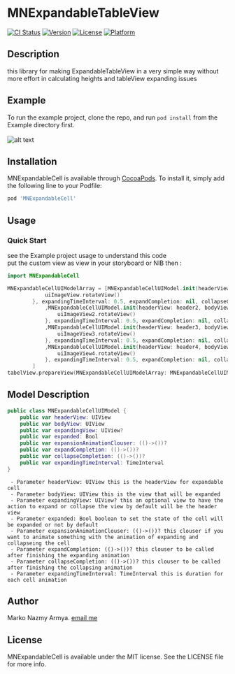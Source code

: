 # MNExpandableTableView

[![CI Status](https://img.shields.io/travis/markoNazmy/MNExpandableCell.svg?style=flat)](https://travis-ci.org/markoNazmy/MNExpandableCell)
[![Version](https://img.shields.io/cocoapods/v/MNExpandableCell.svg?style=flat)](https://cocoapods.org/pods/MNExpandableCell)
[![License](https://img.shields.io/cocoapods/l/MNExpandableCell.svg?style=flat)](https://cocoapods.org/pods/MNExpandableCell)
[![Platform](https://img.shields.io/cocoapods/p/MNExpandableCell.svg?style=flat)](https://cocoapods.org/pods/MNExpandableCell)

## Description

this library for making ExpandableTableView in a very simple way without more effort in calculating heights and tableView expanding issues

## Example

To run the example project, clone the repo, and run `pod install` from the Example directory first.
<br>
<br>
![alt text](https://github.com/markoNazmy/MNExpandableCell/blob/master/ExpandableTableView.gif "sample GIF")
## Installation

MNExpandableCell is available through [CocoaPods](https://cocoapods.org). To install
it, simply add the following line to your Podfile:

```ruby
pod 'MNExpandableCell'
```
## Usage

### Quick Start
see the Example project usage to understand this code <br>
put the custom view as view in your storyboard or NIB then :
```swift
import MNExpandableCell

MNExpandableCellUIModelArray = [MNExpandableCellUIModel.init(headerView: header, bodyView: body, expandingView: header, expanded: false, expansionCompletetion: {
            uiImageView.rotateView()
        }, expandingTimeInterval: 0.5, expandCompletion: nil, collapseCompletion: nil)
            ,MNExpandableCellUIModel.init(headerView: header2, bodyView: body2, expandingView: header2, expanded: false, expansionCompletetion: {
                uiImageView2.rotateView()
            }, expandingTimeInterval: 0.5, expandCompletion: nil, collapseCompletion: nil)
            ,MNExpandableCellUIModel.init(headerView: header3, bodyView: body3, expandingView: header3, expanded: false, expansionCompletetion: {
                uiImageView3.rotateView()
            }, expandingTimeInterval: 0.5, expandCompletion: nil, collapseCompletion: nil)
            ,MNExpandableCellUIModel.init(headerView: header4, bodyView: body4, expandingView: header4, expanded: false, expansionCompletetion: {
                uiImageView4.rotateView()
            }, expandingTimeInterval: 0.5, expandCompletion: nil, collapseCompletion: nil)
        ]
tabelView.prepareView(MNExpandableCellUIModelArray: MNExpandableCellUIModelArray)
```

## Model Description
```swift
public class MNExpandableCellUIModel {
    public var headerView: UIView
    public var bodyView: UIView
    public var expandingView: UIView?
    public var expanded: Bool
    public var expansionAnimationClouser: (()->())?
    public var expandCompletion: (()->())?
    public var collapseCompletion: (()->())?
    public var expandingTimeInterval: TimeInterval
}
```

     - Parameter headerView: UIView this is the headerView for expandable cell
     - Parameter bodyView: UIView this is the view that will be expanded
     - Parameter expandingView: UIView? this an optional view to have the action to expand or collapse the view by default will be the header view
     - Parameter expanded: Bool boolean to set the state of the cell will be expanded or not by default
     - Parameter expansionAnimationClouser: (()->())? this clouser if you want to animate something with the animation of expanding and collapseing the cell
     - Parameter expandCompletion: (()->())? this clouser to be called after finishing the expanding animation
     - Parameter collapseCompletion: (()->())? this clouser to be called after finishing the collapsing animation
     - Parameter expandingTimeInterval: TimeInterval this is duration for each cell animation

## Author

Marko Nazmy Armya. 
[email me](mailto:marko.nazmy@gmail.com)

## License

MNExpandableCell is available under the MIT license. See the LICENSE file for more info.
